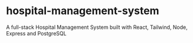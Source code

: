 # hospital-management-system
A full-stack Hospital Management System built with React, Tailwind, Node, Express and PostgreSQL
